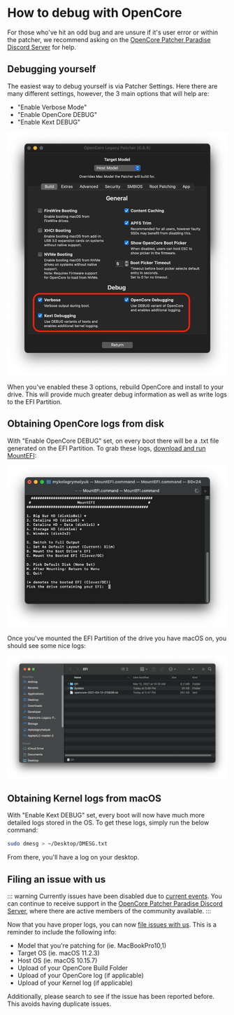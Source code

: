 # How to debug with OpenCore

For those who've hit an odd bug and are unsure if it's user error or within the patcher, we recommend asking on the [OpenCore Patcher Paradise Discord Server](https://discord.gg/rqdPgH8xSN) for help.

## Debugging yourself

The easiest way to debug yourself is via Patcher Settings. Here there are many different settings, however, the 3 main options that will help are:

* "Enable Verbose Mode"
* "Enable OpenCore DEBUG"
* "Enable Kext DEBUG"

<div align="left">
             <img src="./images/ocdebugimage.png" alt="OCLP debug" width="600" />
</div>


When you've enabled these 3 options, rebuild OpenCore and install to your drive. This will provide much greater debug information as well as write logs to the EFI Partition.

## Obtaining OpenCore logs from disk

With "Enable OpenCore DEBUG" set, on every boot there will be a .txt file generated on the EFI Partition. To grab these logs, [download and run MountEFI](https://github.com/corpnewt/MountEFI):

<div align="left">
             <img src="./images/mountefi.png" alt="Mount EFI" width="600" />
</div>

Once you've mounted the EFI Partition of the drive you have macOS on, you should see some nice logs:

<div align="left">
             <img src="./images/logs-efi.png" alt="Mount EFI" width="800" />
</div>

## Obtaining Kernel logs from macOS

With "Enable Kext DEBUG" set, every boot will now have much more detailed logs stored in the OS. To get these logs, simply run the below command:

```sh
sudo dmesg > ~/Desktop/DMESG.txt
```

From there, you'll have a log on your desktop.

## Filing an issue with us

::: warning
Currently issues have been disabled due to [current events](ISSUES-HOLD.md). You can continue to receive support in the [OpenCore Patcher Paradise Discord Server](https://discord.gg/rqdPgH8xSN), where there are active members of the community available.
:::

Now that you have proper logs, you can now [file issues with us](https://github.com/dortania/OpenCore-Legacy-Patcher/issues). This is a reminder to include the following info:

* Model that you're patching for (ie. MacBookPro10,1)
* Target OS (ie. macOS 11.2.3)
* Host OS (ie. macOS 10.15.7)
* Upload of your OpenCore Build Folder
* Upload of your OpenCore log (if applicable)
* Upload of your Kernel log (if applicable)

Additionally, please search to see if the issue has been reported before. This avoids having duplicate issues.
